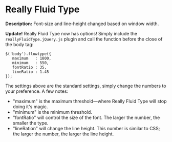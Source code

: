 Really Fluid Type
=================

**Description:** Font-size and line-height changed based on window width.

**Update!** Really Fluid Type now has options! Simply include the ``reallyFluidType.jQuery.js`` plugin and call the function before the close of the body tag:

```
$('body').flowtype({
   maximum   : 1800,
   minimum   : 550,
   fontRatio : 35,
   lineRatio : 1.45
});
```

The settings above are the standard settings, simply change the numbers to your preference. A few notes:
* "maximum" is the maximum threshold—where Really Fluid Type will stop doing it's magic.
* "minimum" is the minimum threshold.
* "fontRatio" will control the size of the font. The larger the number, the smaller the type.
* "lineRation" will change the line height. This number is similar to CSS; the larger the number, the larger the line height.